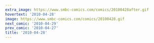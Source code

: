 ```yaml
---
extra_image: https://www.smbc-comics.com/comics/20100428after.gif
hovertext: '2010-04-28'
image: https://www.smbc-comics.com/comics/20100428.gif
next_comic: '2010-04-29'
prev_comic: '2010-04-27'
title: '2010-04-28'
---
```


